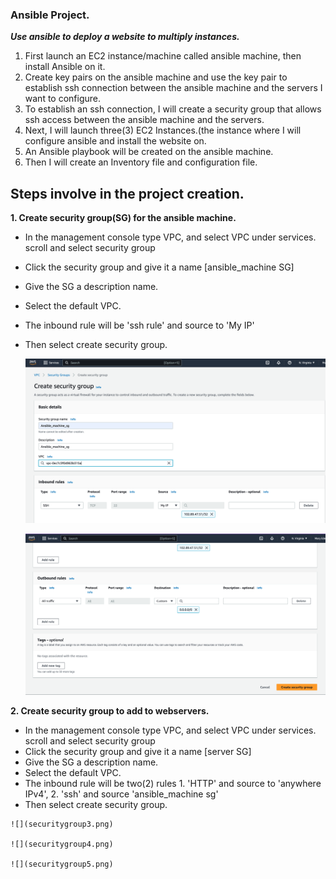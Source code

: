 ### Ansible Project.

***Use ansible to deploy a website to multiply instances.***
1.  First launch an EC2 instance/machine called ansible machine, then install Ansible on it.
2.  Create key pairs on the ansible machine and use the key pair to establish ssh connection between the ansible machine and the servers I want to configure.
3.  To establish an ssh connection, I will create a security group that allows ssh access between the ansible machine and the servers.
4.  Next, I will launch three(3) EC2 Instances.(the instance where I will configure ansible and install the website on.
5.  An Ansible playbook will be created on the ansible machine.
6.  Then I will create an Inventory file and configuration file.


## Steps involve in the project creation.
**1. Create security group(SG) for the ansible machine.**
   - In the management console type VPC, and select VPC under services. scroll 
      and select security group
   - Click the security group and give it a name [ansible_machine SG]
   - Give the SG a description name.
   - Select the default VPC.
   - The inbound rule will be 'ssh rule' and source to 'My IP'
   - Then select create security group.
     
     ![](securitygroup1.png)

     ![](securitygroup2.png)
     
**2. Create security group to add to webservers.**
   - In the management console type VPC, and select VPC under services. scroll 
      and select security group
   - Click the security group and give it a name [server SG]
   - Give the SG a description name.
   - Select the default VPC.
   - The inbound rule will be two(2) rules 1. 'HTTP' and source to 'anywhere IPv4', 2. 'ssh' and source 'ansible_machine sg'
   - Then select create security group.

    ![](securitygroup3.png)

    ![](securitygroup4.png)

    ![](securitygroup5.png)
     
